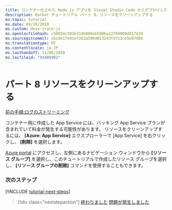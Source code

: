 ```yaml
---
title: コンテナー化された Node.js アプリを Visual Studio Code からデプロイした後にリソースをクリーンアップする
description: Docker チュートリアル パート 8、リソースをクリーンアップする
ms.topic: tutorial
ms.date: 09/20/2019
ms.custom: devx-track-js
ms.openlocfilehash: c50934c303b314b000ab5006a12f94009d417429
ms.sourcegitcommit: cbcde17e91e7262a596d813243fd713ce5e97d06
ms.translationtype: HT
ms.contentlocale: ja-JP
ms.lasthandoff: 11/06/2020
ms.locfileid: "93405981"
---
```

# <a name="part-8-clean-up-resources"></a>パート 8 リソースをクリーンアップする

[前の手順:ログのストリーミング](tutorial-vscode-docker-node-07.md)

コンテナー用に作成した App Service には、バッキング App Service プランが含まれていて料金が発生する可能性があります。 リソースをクリーンアップするには、 **[Azure: App Service]** エクスプローラーで [App Service] を右クリックし、 **[削除]** を選択します。

[Azure portal](https://portal.azure.com) にアクセスし、左側にあるナビゲーション ウィンドウから **[リソース グループ]** を選択し、このチュートリアルで作成したリソース グループを選択し、 **[リソース グループの削除]** コマンドを使用することもできます。

### <a name="next-steps"></a>次のステップ

[!INCLUDE [tutorial-next-steps](includes/tutorial-next-steps.md)]

> [!div class="nextstepaction"]
> [終わりました](./how-to/deploy-containers.md) [問題が発生しました](https://www.research.net/r/PWZWZ52?tutorial=node-deployment-docker-extension&step=clean-up-resources)
